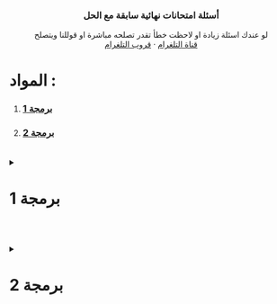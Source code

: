 <div align="center">
    <h3 align="center">أسئلة امتحانات نهائية سابقة مع الحل</h3>
    <p align="center">
      لو عندك اسئلة زيادة او لاحظت خطأ تقدر تصلحه مباشرة او قوللنا ويتصلح
      <br />
      <a href="https://t.me/yourSpaece">قناة التلغرام</a>
      ·
      <a href="https://t.me/itstudents2024">قروب التلغرام</a>
    </p>
  </div>
    <h1>المواد :</h1>
    <ol>
      <li><a href="#GI131"><h3><b>برمجة 1</b></h3></a></li>
<li><a href="#GI132"><h3><b>برمجة 2</b></h3></a></li>
    </ol>
    <br id="GI131" />    <details>      <summary><h1>برمجة 1</h1></summary>            <ol>                          <li><details>            <summary><b>أسئلة النهائي</b></summary>            <ol>              <li><details><summary><a href="#GI131_final_Trace"><b>أسئلة التتبع</b></a></summary></details></li>              <li><details><summary><a href="#GI131_final_Problem"><b>أسئلة المقالي</b></a></summary></details></li>            </ol>          </details></li>      </ol> 
      <br id="GI131_final_Trace">
<details>      <summary><h3>نهائي - أسئلة التتبع :</h3></summary>

![](./GI131/final/tracing/1.png) 

 ```cpp 
#include <iostream>

using namespace std;

int main(){
    
    int i , j , m;

    i = 0 ; j = 1;
    m = ++j + ++i + i++;
    cout << j++ << ++j << i << m;


    return 0;
}  
```
![](./GI131/final/tracing/10.png) 

 ```cpp 
#include <iostream>

using namespace std;

int main(){
    
   for(int i = 1; i<=5;i++){

    for(int j=i; j<=5;j++)
       cout << j << " ";
    cout << endl;  
   }

    return 0;
}  
```
![](./GI131/final/tracing/11.png) 

 ```cpp 
#include <iostream>

using namespace std;

int main(){

   int x=12;

   do{
       cout << x << " ";
       x++;
       
   }while(x<=10);

   while(x<=15){
    cout << x << " ";
    x++;
   }

    return 0;
}  
```
![](./GI131/final/tracing/12.png) 

 ```cpp 
#include <iostream>

using namespace std;

int main(){

    for(int i = 1;  i<= 5;i++){

        for(int j=i; j<=5;j++)
           cout << j << " ";

        cout << endl;
    }

  
    return 0;
}  
```
![](./GI131/final/tracing/13.png) 

 ```cpp 
#include <iostream>

using namespace std;

int main(){
    
    float r ,s,t,v;

    r=0.1;
    s=0.2;
    t=0.3;
    for(r=0.2; r<=(0.1*10) ; r+=0.1)
        v=s+r;

    cout  <<  r   <<  s   <<  t   << v;


    return 0;
}  
```
![](./GI131/final/tracing/14.png) 

 ```cpp 
#include <iostream>

using namespace std;

int main(){

    int n=6, i , j;

    int b[20] = {11 ,12,13,14,15,16};
    
    for(i=0;i<n-2;i=i+3)
     b[i] = b[i+1]*2;
    
    for(i = 0 ; i<n;i++)
        if(i<n-3)
         b[i] = b[i+1];
    
    i++;

    for(j=n ; j>n;j--)
      b[j] = b[j];
    
    for(i=0; i<n;i++)
      cout << b[i] << " ";

    return 0;
}  
```
![](./GI131/final/tracing/15.png) 

 ```cpp 
#include <iostream>

using namespace std;

int main(){

     // int a = {4,6,6,3,33,24}; ///  خطأ بيخلي الكود كله ميخدمش الجواب لايطبع شيء
     

    return 0;
}  
```
![](./GI131/final/tracing/16.png) 

 ```cpp 
#include <iostream>

using namespace std;

int main(){

    int i=1, j=1,t=6,n=7;

    t= ++i+t;
    i = i+t;
    j+=n;

    if(t+t >=12 && j+j>=15)
      cout<< t << i << j << n;
    
    else 
      cout << t ;

    return 0;
}  
```
![](./GI131/final/tracing/17.png) 

 ```cpp 
#include <iostream>

using namespace std;

int main(){

    int i , j , m;

    i = 0 ; j = 1;

    m = ++j + ++i + i++;

    cout << j++ << ++j << i << m;

    return 0;
}  
```
![](./GI131/final/tracing/18.png) 

 ```cpp 
#include <iostream>
#include <string.h> // بيش ننادو ال strlen
using namespace std;
int main(){
     //strlen دالة بتعد طول السلسلة بس 
     //ملاحظة مش مقررة علينا
  

     char a[100] = "Ahmed Ali";

     int L= strlen(a);

     a[7] = 'M';
     
     cout<<a<<L;

    return 0;
}  
```
![](./GI131/final/tracing/19.png) 

 ```cpp 
#include <iostream>

using namespace std;

int main(){

   int a[5];
   int n=5, i , j , f=0;

   //a[5] = {10 ,20,30,40,50};  ///  خطأ بيخلي الكود كله ميخدمش الجواب لايطبع شيء

   


    return 0;
}  
```
![](./GI131/final/tracing/2.png) 

 ```cpp 
#include <iostream>

using namespace std;

int main(){

     int n = 5 , i , j;

     int a[5] = {2 ,4,5,6,7};

     for(i = 0; i <n-1;i=i+2)
       a[i]= a[i] * 2;

     for(i = 1 ; i < n-2;i++)
      cout <<a[i] << " " ;
     

    return 0;
}  
```
![](./GI131/final/tracing/20.png) 

 ```cpp 
#include <iostream>

using namespace std;

int main(){

     int n=5, i ,j;

     int a[5]= {2,4,5,6,7};

     for(i = 0 ; i<n-1;i=i+2)
      a[i] = a[i] *2;

     for(i = 1; i < n-2 ; i++)
      cout << a[i] << " ";


    return 0;
}  
```
![](./GI131/final/tracing/3.png) 

 ```cpp 
#include <iostream>

using namespace std;

int main(){

   float r,s,t,v;

   r=0.1;s=0.2; t=0.3;

   for(r=0.2;r<(0.1*10);r+=0.1)
    v=s+r;
    
   cout << r << s << t <<v;

    return 0;
}  
```
![](./GI131/final/tracing/4.png) 

 ```cpp 
#include <iostream>

using namespace std;

int main(){

   int a[5]; int  n=5 , i ,j,f=0;

   //a[5] = {10, 20,30,40,50};  ///  خطأ بيخلي الكود كله ميخدمش الجواب لايطبع شيء
   

    return 0;
}  
```
![](./GI131/final/tracing/5.png) 

 ```cpp 
#include <iostream>

using namespace std;

int main(){
         
     // int a = {4,6,6,3,33,24}; ///  خطأ بيخلي الكود كله ميخدمش الجواب لايطبع شيء

    return 0;
}  
```
![](./GI131/final/tracing/6.png) 

 ```cpp 
#include <iostream>
#include <string.h> // بيش ننادو ال strlen
using namespace std;
int main(){
     //strlen دالة بتعد طول السلسلة بس 
     //ملاحظة مش مقررة علينا
    char a[100] = "Ahmed Ali";
    int L = strlen(a);
    a[7] = 'M';
    cout << a << L;

    return 0;
}  
```
![](./GI131/final/tracing/7.png) 

 ```cpp 
#include <iostream>

using namespace std;

int main(){

    int x =12;

    do{

        cout << x << " ";
        x++;
    }while(x<=10);
    

    while(x<=15){
        cout << x << " ";
        x++;
    }

    return 0;
}  
```
![](./GI131/final/tracing/8.png) 

 ```cpp 
#include <iostream>

using namespace std;

int main(){
      int i = 1, j=1,t=6,n=7;

      t=++i+t;
      i=i+t;
      j+=n;
      if(t+t >= 12 && j+j>=15)
        cout << t << i << j << n;
      else
       cout<<t;
      


    return 0;
}  
```
![](./GI131/final/tracing/9.png) 

 ```cpp 
#include <iostream>

using namespace std;

int main(){



 int n = 6 , i , j;

 int b[20]={11,12,13,14,15,16};


 for(i=0;i<n-2;i=i+3)
  b[i] = b[i+1] *2;

 for(i=0;i<n;i++)
  if(i<n-3)
    b[i]=b[i+1];

 i++;

 for(j=n;j>n ; j--)
    b[j]=b[j];
    
 for (i=0;i<n;i++)
    cout << b[i] << " ";





    return 0;
}  
```
</details>
<br id="GI131_final_Problem">
<details>      <summary><h3>نهائي - الأسئلة المقالية :</h3></summary>
      
![](./GI131/final/problemSolving/1.png) 

 ```cpp 
#include <iostream>

using namespace std;

int main(){

     int A[1000] , N;

     cin >> N;

     for(int i = 0; i < N; i++) 
        cin >> A[i];

    for(int i = 0; i < N; i++)
        cout  << A[i] ;
    
    for(int i = 0; i < N; i++)
       if(i % 2 == 0) // لو الموقع الحالي زوجي
         A[i] *= 2; // يضرب قيمة عنصر الموقع الحالي ف 2

    for(int i = 0; i < N; i++)
        cout  << A[i];// طباعة المصفوفة بالقيم الجديدة


    return 0;
}  
```
![](./GI131/final/problemSolving/10.png) 

 ```cpp 
#include <iostream>

using namespace std;

int main(){

    int sum = 0;

    for( int i= 501 ; i < 5000 ;i++)
      if(i%2 !=0)
        sum += i;
    

    cout << sum ;


    return 0;
}  
```
![](./GI131/final/problemSolving/11.png) 

 ```cpp 
#include <iostream>

using namespace std;

int main(){

   float grams  ;
   int choice; // متغير للخيار

   cin >> grams;

   cin >> choice;

   switch (choice)
   {
   case 1: // من الجرام للكيلو
    grams /= 1000;
    cout <<  grams << " kilogram" << endl;

    break;
   case 2: //الى الطن
    grams /= (1000*1000);
    cout <<  grams << " ton" << endl;

    break;
   case 3:// للباوند
    grams /= 453;
    cout <<  grams << " pound" << endl;

    break;
   case 4: // للأونصة
    grams /= 28;
    cout <<  grams << "  ounce" << endl;
    break;
   
   default:
    cout << "EXIT!";
   }


    return 0;
}  
```
![](./GI131/final/problemSolving/12.png) 

 ```cpp 
#include <iostream>

using namespace std;

int main(){


    int a ; // درجة الطالب

    cin >> a;

    int requ  = 120 * 0.75 ; // بيش نعرفو كم درجة 75% من 120 بنضربوها ف 75 على 100 يلي هي 0.75
    
    if(a >=requ){
        cout << "accepted"; // مدرناهاش بالعربي لان مشاكل طباعة بالعربي بس

    }else{
        cout << "rejected";
    }
    
    return 0;
}  
```
![](./GI131/final/problemSolving/2.png) 

 ```cpp 
#include <iostream>

using namespace std;

int main(){
    

    int B[1000] , C[1000] , N;
 
    
    cin >> N;


    for(int i = 0 ; i < N; i++)
     cin >> B[i];

    for(int i = 0 ; i < N; i++)
     cout << B[i] << " ";

    cout << endl;

    int tracker = 0; // بنتبعو بيه كم عنصر نقلنا
    int newSize = N; // بعد ننقلو العناصر B حجم المصفوفة 

    // B حلقة نبوها تلف ع النص الاول بس من المصفوفة 
    for(int i = 0 ; i < (N / 2) ; i++){

         
        // هنا درنا i - tracker
        // ك اينديكس للمصفوفات لان بعد نبدو نبلدو لازم نحسبو حساب العناصر يلي حولناها

        if(B[i-tracker] > 50 ){ // نتحققو هل العنصر الحالي اكبر من خمسين لان هذا شرط النقل
          //مثال
          //C[0]       B[0-0] 
          C[tracker] = B[i-tracker]; 
          // C بما اننا لقينا عنصر اكبر من خمسين ونسخناه ف 
          // لان قال نقل مش نسخ B لازم نحولوه من 
          // بنديروها بحلقة تعاود الترتيب بداية من العنصر يلي نقلناه لعند نهاية المصفوفة بحجمها بعد النقل
         
          newSize--; // ننقصو من الحجم الجديد 1

          for(int j = (i-tracker); j < newSize; j++) 
            B[j] = B[j+1]; // نخلو قيمة العنصر الحالي يلي تساوي يلي بعده 

          // وهكي هنا بنكونو سحبنا العنصر يلي نقلناه من للمصفوفة الجديدة
          
          //مثال 
          // B = [ 3 , 66  , 58 , 33] => B = [3 , 58, 33]
          // C = [] => C = [ 66]
             
          

          tracker++; // نزيدو متغير التتبع متاع النقل 1
       
        }
        
    }
     for(int i = 0 ; i < newSize; i++) // B نستخدمو الحجم الجديد ف طباعة المصفوفة 
     cout << B[i] << " ";
   
    cout << endl;
     
      for(int i = 0 ; i < tracker; i++) // C نستخدمو المتغير يلي حسبنا بيه عمليات النقل لان هذا حجم مصفوفة 
     cout << C[i] <<  " ";

    cout << endl;

    return 0;
}  
```
![](./GI131/final/problemSolving/3.png) 

 ```cpp 
#include <iostream>

using namespace std;

int main(){

    int B[1000] , C[1000] , n ;

     cin >> n;


    for(int i = 0 ; i < n; i++)
     cin >> B[i];

    for(int i = 0 ; i < n; i++)
     cout << B[i] << " ";

    cout << endl;



    int tracker = 0; // بنتبعو بيه كم عنصر نقلنا
    int newSize = n; // بعد ننقلو العناصر B حجم المصفوفة 

    // B حلقة نبوها تلف ع النص الثاني بس من المصفوفة 
    for(int i = (n / 2) ; i < n ; i++){
  
        // هنا درنا i - tracker
        // ك اينديكس للمصفوفات لان بعد نبدو نبلدو لازم نحسبو حساب العناصر يلي حولناها

        if(B[i - tracker] > 10){
           //مثال
          //C[0]        B[2-0] 
            C[tracker] = B[i-tracker];

           // C بما اننا لقينا عنصر اكبر من عشرة ونسخناه ف 
          // لان قال نقل مش نسخ B لازم نحولوه من 
          // بنديروها بحلقة تعاود الترتيب بداية من العنصر يلي نقلناه لعند نهاية المصفوفة بحجمها بعد النقل
         
            

            newSize--; // ننقصو من الحجم الجديد 1

           for(int j = (i-tracker); j < newSize; j++) 
            B[j] = B[j+1]; // نخلو قيمة العنصر الحالي يلي تساوي يلي بعده 
 
          // وهكي هنا بنكونو سحبنا العنصر يلي نقلناه من للمصفوفة الجديدة
          
          //مثال 
          // B = [ 3 , 13  , 15 , 3] => B = [3 , 13, 3]
          // C = [] => C = [ 15]

            tracker++;

        }
    }


    for(int i = 0 ; i < newSize; i++) // B نستخدمو الحجم الجديد ف طباعة المصفوفة 
     cout << B[i] << " ";
   
    cout << endl;
     
      for(int i = 0 ; i < tracker; i++) // C نستخدمو المتغير يلي حسبنا بيه عمليات النقل لان هذا حجم مصفوفة 
     cout << C[i] <<  " ";

    cout << endl;

    return 0;
}  
```
![](./GI131/final/problemSolving/4.png) 

 ```cpp 
#include <iostream>

using namespace std;

int main(){

    int number = 0 , n  , positiveSum = 0 , positiveCount = 0 ,
        negativeCount = 0 , negativeSum = 0;

    cin >> n;

    for(int i = 0 ; i< n ; i++){
        cin >> number;
         // ملاحظة استثنينا الصفر لان مش عدد صحيح و في السؤال مطلوب عدد صحيح
         if(number != 0) 
           
            if(number > 0){
               positiveCount++;
               positiveSum += number;

            }else{
               negativeCount++;
               negativeSum += number;
            }

       
    }
    //طريقة العرض مش مهمة بما انه نظري
    cout <<  positiveCount << positiveSum << negativeCount << negativeSum;



    return 0;
}  
```
![](./GI131/final/problemSolving/5.png) 

 ```cpp 
#include <iostream>

using namespace std;

int main(){

    char nam[1000];
 
   cin >> nam; // لكن بما اننا مخديناهاش فلنظري بنستخدمو العادية cin.get() لو نبو ناخدو حتى المسافات فلأدخال لازم 
  
  
    // بنحسبو طولها بروحنا لان مرات يقول لاستاذ الدوال الجاهزة كلها لا 
    int length = 0;
    // null بيستمر يزيد الطول واحد ليلقى قيمة فاضية
    while (nam[length] != '\0') {
        length++;
    }

    // نضيفو المطلوب بعد يلي دخله المستخدم بعد حسبنا طوله
    nam[length] = ' '; // لان قال خلي مسافة 
    nam[length + 1] = '#';
    nam[length + 2] = '@';
    nam[length + 3] = '#';
    nam[length + 4] = '\0'; // بيش يعرف ان وقفنا هنا وميعطيش باقي العناصر الفاضية قيم عشوائية
    cout << nam << endl;
    
    return 0;
}  
```
![](./GI131/final/problemSolving/6.png) 

 ```cpp 
#include <iostream>

using namespace std;

int main(){
    int sum = 0;
    for (int i = 101; i < 1000 ; i++){
        if (i % 5 == 0) { // لو قبل القسمة عليه يعني من مضاعفاته
            sum += i;
        }
    }    
    cout << sum << endl;

    return 0;
}  
```
![](./GI131/final/problemSolving/7.png) 

 ```cpp 
#include <iostream>

using namespace std;

int main(){
    float w = 0  , n;

    cin >> n;
    
    for(int i = 0 ; i < 20 ; i++){ // حلقة بتلف 20 مره لان قال عشرين حد
        float first = n- (i*2) ; //  البسط

        float copy = first; // ناخدو منه نسخة بيش نرفعوله الأس
        first = 1; // بيش الأس كان صفر وملفتش الحلقة يخلي البسط 1
        for(int po = 0 ; po < ( (i*2) + 2) ; po++){ // زائد 2 n الأس عبارة عن العدد المطروح من 
            first *= copy; // نضربو البسط فنفسه
        }

        float second = n - (i*2) ; //المقام

        int mul = 1; // متغير نحسبو فيه المضروب
        for (int i = second ; i > 1; i--){ // نبدو من قيمة المقام ونقعدو ننزلو كل حلقة  لعند 2
            mul *= i ;  // i نضربو قيمة المضروب الحالية ف 
        }

        second = mul; // بعد طلعنا المضروب نرجعوه للمقام

       
       w += first / second ; // w نظيفو النتيجة للمتغير 


    }
      cout << w << endl;



    return 0;
}  
```
![](./GI131/final/problemSolving/8.png) 

 ```cpp 
#include <iostream>

using namespace std;

int main(){

float w = 0  , n;

    cin >> n;
    
    for(int i = 0 ; i < 20 ; i++){ // حلقة بتلف 20 مره لان قال عشرين حد
        float first = n - (i * 2) ; //  البسط

        float copy = first; // ناخدو منه نسخة بيش نرفعوله الأس
        first = 1; // بيش الأس كان صفر وملفتش الحلقة يخلي البسط 1
        for(int po = 0 ; po < ( i + 2) ; po++){ // 2 زائد  i  الأس عبارة عن 
            first *= copy; // نضربو البسط فنفسه
        }

        float second = n - (i*2) ; //المقام

        int mul = 1; // متغير نحسبو فيه المضروب
        for (int i = second ; i > 1; i--){ // نبدو من قيمة المقام ونقعدو ننزلو كل حلقة  لعند 2
            mul *= i ;  // i نضربو قيمة المضروب الحالية ف 
        }

        second = mul; // بعد طلعنا المضروب نرجعوه للمقام

       
       w += first / second ; // w نظيفو النتيجة للمتغير 


    }
    cout << w << endl;

    return 0;
}  
```
![](./GI131/final/problemSolving/9.png) 

 ```cpp 
#include <iostream>

using namespace std;

int main(){

    int sum = 0;
    for (int i = 1001; i < 10000 ; i++){
        if (i % 9 == 0) { // لو قبل القسمة عليه يعني من مضاعفاته
            sum += i;
        }
    } 
    cout << sum << endl;


    return 0;
}  
```
</details>
    
</details>
  
<br id="GI132" />    <details>      <summary><h1>برمجة 2</h1></summary>            <ol>                      </ol> 
</details>
  
  